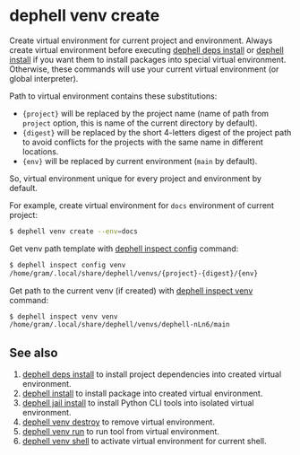 # dephell venv create

Create virtual environment for current project and environment. Always create virtual environment before executing [dephell deps install](cmd-deps-install) or [dephell install](cmd-package-install) if you want them to install packages into special virtual environment. Otherwise, these commands will use your current virtual environment (or global interpreter).

Path to virtual environment contains these substitutions:

+ `{project}` will be replaced by the project name (name of path from `project` option, this is name of the current directory by default).
+ `{digest}` will be replaced by the short 4-letters digest of the project path to avoid conflicts for the projects with the same name in different locations.
+ `{env}` will be replaced by current environment (`main` by default).

So, virtual environment unique for every project and environment by default.

For example, create virtual environment for `docs` environment of current project:

```bash
$ dephell venv create --env=docs
```

Get venv path template with [dephell inspect config](cmd-inspect-config) command:

```bash
$ dephell inspect config venv
/home/gram/.local/share/dephell/venvs/{project}-{digest}/{env}
```

Get path to the current venv (if created) with [dephell inspect venv](cmd-inspect-venv) command:

```bash
$ dephell inspect venv venv
/home/gram/.local/share/dephell/venvs/dephell-nLn6/main
```

## See also

1. [dephell deps install](cmd-deps-install) to install project dependencies into created virtual environment.
1. [dephell install](cmd-package-install) to install package into created virtual environment.
1. [dephell jail install](cmd-jail-install) to install Python CLI tools into isolated virtual environment.
1. [dephell venv destroy](cmd-venv-destroy) to remove virtual environment.
1. [dephell venv run](cmd-venv-run) to run tool from virtual environment.
1. [dephell venv shell](cmd-venv-shell) to activate virtual environment for current shell.
